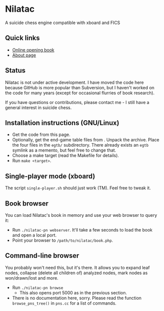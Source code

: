 # Nilatac

A suicide chess engine compatible with xboard and FICS

## Quick links

* [Online opening book](http://catalin.francu.com/nilatac/book.php)
* [About page](http://catalin.francu.com/nilatac/)

## Status

Nilatac is not under active development. I have moved the code here because GitHub is more popular than Subversion, but I haven't worked on the code for many years (except for occasional flurries of book research).

If you have questions or contributions, please contact me - I still have a general interest in suicide chess.

## Installation instructions (GNU/Linux)

* Get the code from this page.
* Optionally, get the end-game table files from <link TBD>. Unpack the archive. Place the four files in the `egtb/` subdirectory. There already exists an `egtb` symlink as a memento, but feel free to change that.
* Choose a make target (read the Makefile for details).
* Run `make <target>`.

## Single-player mode (xboard)

The script `single-player.sh` should just work (TM). Feel free to tweak it.

## Book browser

You can load Nilatac's book in memory and use your web browser to query it:

* Run `./nilatac-pn webserver`. It'll take a few seconds to load the book and open a local port.
* Point your browser to `/path/to/nilatac/book.php`.

## Command-line browser

You probably won't need this, but it's there. It allows you to expand leaf nodes, collapse (delete all children of) analyzed nodes, mark nodes as won/drawn/lost and more.

* Run `./nilatac-pn browse`
  * This also opens port 5000 as in the previous section.
* There is no documentation here, sorry. Please read the function `browse_pns_tree()` in `pns.cc` for a list of commands.
